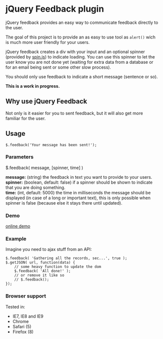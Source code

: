 # jQuery Feedback plugin

jQuery feedback provides an easy way to communicate feedback directly to the user.

The goal of this project is to provide an as easy to use tool as `alert()` wich is much more user friendly for your users.

jQuery feedback creates a div with your input and an optional spinner (provided by [spin.js](http://fgnass.github.com/spin.js/)) to indicate loading. You can use this spinner to let the user know you are not done yet (waiting for extra data from a database or for an email being sent or some other slow process).

You should only use feedback to indicate a short message (sentence or so).

**This is a work in progress.**

## Why use jQuery Feedback

Not only is it easier for you to sent feedback, but it will also get more familiar for the user.

## Usage

`$.feedback('Your message has been sent!');`

### Parameters

$.feedback( message, [spinner, time] )

**message:** (string) the feedback in text you want to provide to your users.  
**spinner:** (boolean, default: false) if a spinner should be shown to indicate that you are doing something.  
**time:** (int, default: 5000) the time in milliseconds the message should be displayed (in case of a long or important text), this is only possible when spinner is false (because else it stays there until updated).

### Demo

[online demo](http://mikevanrossum.nl/stuff/jQuery-feedback/example.html)

### Example

Imagine you need to ajax stuff from an API:

    $.feedback( 'Gathering all the records, sec...', true );
    $.getJSON( url, function(data) {
		// some heavy function to update the dom
		$.feedback( 'All done!' ); 
		// or remove it like so
		// $.feedback(); 
    });

### Browser support

Tested in:

* IE7, IE8 and IE9
* Chrome
* Safari (5)
* Firefox (8)